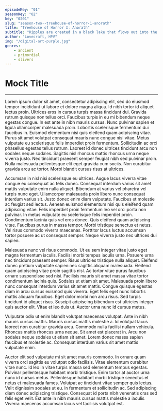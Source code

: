 ```yaml
---
episodeKey: "01"
seasonKey: "02"
key: "0201"
slug: "season-two--treehouse-of-horror-1-anorath"
title: "Treehouse of Horror I: Anorath"
subtitle: "Ripples are created in a black lake that flows out into the ocean."
author: "Lovecraft, HPV"
img: "/digital-art-purple.jpg"
genres: 
    - ancient
    - primordial
    - slivers
---
```


# Mock Title

---
Lorem ipsum dolor sit amet, consectetur adipiscing elit, sed do eiusmod tempor incididunt ut labore et dolore magna aliqua. Id nibh tortor id aliquet lectus proin. Ultrices eros in cursus turpis massa tincidunt dui. Gravida rutrum quisque non tellus orci. Faucibus turpis in eu mi bibendum neque egestas congue. In est ante in nibh mauris cursus. Nunc pulvinar sapien et ligula ullamcorper malesuada proin. Lobortis scelerisque fermentum dui faucibus in. Euismod elementum nisi quis eleifend quam adipiscing vitae. Purus sit amet volutpat consequat mauris nunc congue nisi vitae. Metus vulputate eu scelerisque felis imperdiet proin fermentum. Sollicitudin ac orci phasellus egestas tellus rutrum. Laoreet id donec ultrices tincidunt arcu non sodales neque sodales. Sagittis nisl rhoncus mattis rhoncus urna neque viverra justo. Nec tincidunt praesent semper feugiat nibh sed pulvinar proin. Nulla malesuada pellentesque elit eget gravida cum sociis. Non curabitur gravida arcu ac tortor. Morbi blandit cursus risus at ultrices.

Accumsan in nisl nisi scelerisque eu ultrices. Augue lacus viverra vitae congue eu consequat ac felis donec. Consequat interdum varius sit amet mattis vulputate enim nulla aliquet. Bibendum at varius vel pharetra vel turpis nunc eget. Ullamcorper malesuada proin libero nunc consequat interdum varius sit. Justo donec enim diam vulputate. Faucibus et molestie ac feugiat sed lectus. Aenean euismod elementum nisi quis eleifend quam adipiscing vitae. Felis imperdiet proin fermentum leo vel orci porta non pulvinar. In metus vulputate eu scelerisque felis imperdiet proin. Condimentum lacinia quis vel eros donec. Quis eleifend quam adipiscing vitae. Faucibus purus in massa tempor. Morbi tristique senectus et netus. Vel risus commodo viverra maecenas. Porttitor lacus luctus accumsan tortor posuere ac ut consequat semper. Neque viverra justo nec ultrices dui sapien.

Malesuada nunc vel risus commodo. Ut eu sem integer vitae justo eget magna fermentum iaculis. Facilisi morbi tempus iaculis urna. Posuere urna nec tincidunt praesent semper. Risus ultricies tristique nulla aliquet. Eleifend donec pretium vulputate sapien nec sagittis aliquam malesuada. Eleifend quam adipiscing vitae proin sagittis nisl. Ac tortor vitae purus faucibus ornare suspendisse sed nisi. Facilisis mauris sit amet massa vitae tortor condimentum lacinia quis. Sodales ut etiam sit amet. Malesuada proin libero nunc consequat interdum varius sit amet mattis. Congue quisque egestas diam in arcu cursus euismod quis viverra. Eget felis eget nunc lobortis mattis aliquam faucibus. Eget dolor morbi non arcu risus. Sed turpis tincidunt id aliquet risus. Suscipit adipiscing bibendum est ultricies integer quis auctor elit. Vitae et leo duis ut. Auctor urna nunc id cursus metus.

Vulputate odio ut enim blandit volutpat maecenas volutpat. Ante in nibh mauris cursus mattis. Mauris cursus mattis molestie a. Id volutpat lacus laoreet non curabitur gravida arcu. Commodo nulla facilisi nullam vehicula. Rhoncus mattis rhoncus urna neque. Sit amet est placerat in. Arcu non sodales neque sodales ut etiam sit amet. Lorem donec massa sapien faucibus et molestie ac. Consequat interdum varius sit amet mattis vulputate enim.

Auctor elit sed vulputate mi sit amet mauris commodo. In ornare quam viverra orci sagittis eu volutpat odio facilisis. Vitae elementum curabitur vitae nunc. Id leo in vitae turpis massa sed elementum tempus egestas. Pulvinar pellentesque habitant morbi tristique. Enim tortor at auctor urna nunc id cursus metus. Pellentesque habitant morbi tristique senectus et netus et malesuada fames. Volutpat ac tincidunt vitae semper quis lectus. Velit dignissim sodales ut eu. In fermentum et sollicitudin ac. Sed adipiscing diam donec adipiscing tristique. Consequat id porta nibh venenatis cras sed felis eget velit. Est ante in nibh mauris cursus mattis molestie a iaculis. Viverra maecenas accumsan lacus vel facilisis volutpat est.

